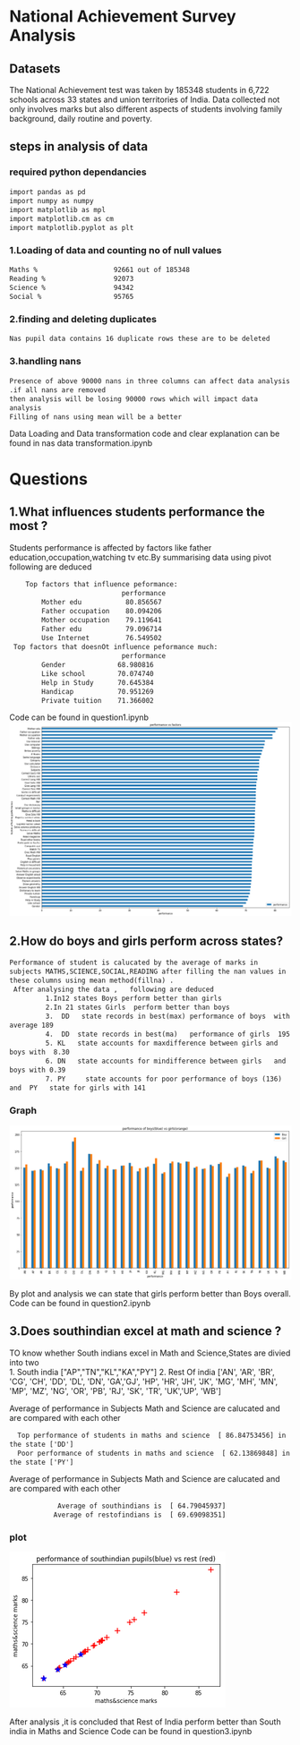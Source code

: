 
# National Achievement Survey Analysis


## Datasets

The National Achievement test was taken by 185348 students in 6,722 schools across 33 states and union territories of India. 
Data collected not only involves marks but also different aspects of students  involving family background, daily routine and poverty.
      
## steps in analysis of data

### required python dependancies
    import pandas as pd    
    import numpy as numpy           
    import matplotlib as mpl           
    import matplotlib.cm as cm          
    import matplotlib.pyplot as plt     

### 1.Loading  of data and counting no of null values 
    Maths %                   92661 out of 185348           
    Reading %                 92073           
    Science %                 94342      
    Social %                  95765        
### 2.finding and deleting duplicates
    Nas pupil data contains 16 duplicate rows these are to be deleted 
 

### 3.handling nans
    Presence of above 90000 nans in three columns can affect data analysis .if all nans are removed 
    then analysis will be losing 90000 rows which will impact data analysis                             
    Filling of nans using mean will be a better                         
Data Loading and Data transformation code and clear explanation can  be found in nas data transformation.ipynb
# Questions       
## 1.What influences students performance the most ?                                
  Students performance is affected by factors like father education,occupation,watching tv etc.By summarising data using pivot following are deduced       
  
        Top factors that influence peformance:                       
                                performance                   
            Mother edu           80.856567 
            Father occupation    80.094206         
            Mother occupation    79.119641      
            Father edu           79.096714            
            Use Internet         76.549502           
     Top factors that doesnOt influence peformance much:            
                                performance          
            Gender             68.980816            
            Like school        70.074740            
            Help in Study      70.645384         
            Handicap           70.951269          
            Private tuition    71.366002                   
Code can be found in question1.ipynb
![alt text](factor.png "performance of students vs Factors")           


## 2.How do boys and girls perform across states?                                

    Performance of student is calucated by the average of marks in subjects MATHS,SCIENCE,SOCIAL,READING after filling the nan values in these columns using mean method(fillna) .                           
     After analysing the data ,   following are deduced                                        
             1.In12 states Boys perform better than girls            
             2.In 21 states Girls  perform better than boys                    
             3.  DD   state records in best(max) performance of boys  with average 189             
             4.  DD  state records in best(ma)   performance of girls  195                
             5. KL   state accounts for maxdifference between girls and boys with  8.30    
             6. DN   state accounts for mindifference between girls   and boys with 0.39    
             7. PY     state accounts for poor performance of boys (136) and  PY   state for girls with 141       
   
    

### Graph
![alt text](performance.png "perfoormance of boys and girls")

By plot  and analysis  we can state that  girls perform better than Boys  overall.
Code can be found in question2.ipynb
## 3.Does southindian excel at math and science ?

TO know whether South indians excel in Math and Science,States are divied into two        
    1. South india  ["AP","TN","KL","KA","PY"]
    2. Rest Of india ['AN',  'AR', 'BR', 'CG', 'CH', 'DD', 'DL', 'DN', 'GA','GJ', 'HP', 'HR',
       'JH', 'JK',  'MG', 'MH', 'MN', 'MP', 'MZ', 'NG', 'OR', 'PB',  'RJ', 'SK',  'TR', 'UK','UP', 'WB']
 
   Average of performance in Subjects Math and Science are calucated  and are compared with each other 
   
      Top performance of students in maths and science  [ 86.84753456] in the state ['DD']    
      Poor performance of students in maths and science  [ 62.13869848] in the state ['PY']       
   Average of performance in Subjects Math and Science are calucated  and are compared with each other    
   
                Average of southindians is  [ 64.79045937] 
               Average of restofindians is  [ 69.69098351] 

 

      
### plot
![alt text](mSc.png "southindians(blue) vs rest indians performance in maths and science")           

After analysis ,it is concluded that Rest of India perform better than South india in Maths and Science
Code can be found in question3.ipynb


